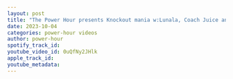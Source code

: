 ```yaml
---
layout: post
title: "The Power Hour presents Knockout mania w:Lunala, Coach Juice and Coach Punchy"
date: 2023-10-04
categories: power-hour videos
author: power-hour
spotify_track_id: 
youtube_video_id: 0uQfNy2JHlk
apple_track_id: 
youtube_metadata: 
---
```


